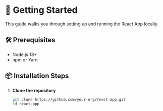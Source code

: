 # 🚀 Getting Started
 
This guide walks you through setting up and running the React App locally.
 
## 🛠 Prerequisites
- Node.js 18+
- npm or Yarn
 
## 📦 Installation Steps
 
1. **Clone the repository**
   ```bash
   git clone https://github.com/your-org/react-app.git
   cd react-app
